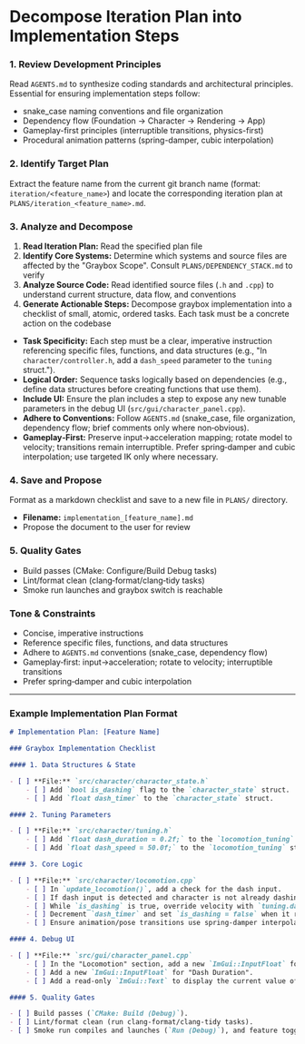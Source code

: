 # Decompose Iteration Plan into Implementation Steps

### 1. Review Development Principles

Read `AGENTS.md` to synthesize coding standards and architectural principles. Essential for ensuring implementation steps follow:
-   snake_case naming conventions and file organization
-   Dependency flow (Foundation → Character → Rendering → App)
-   Gameplay-first principles (interruptible transitions, physics-first)
-   Procedural animation patterns (spring-damper, cubic interpolation)

### 2. Identify Target Plan

Extract the feature name from the current git branch name (format: `iteration/<feature_name>`) and locate the corresponding iteration plan at `PLANS/iteration_<feature_name>.md`.

### 3. Analyze and Decompose

1.  **Read Iteration Plan:** Read the specified plan file
2.  **Identify Core Systems:** Determine which systems and source files are affected by the "Graybox Scope". Consult `PLANS/DEPENDENCY_STACK.md` to verify
3.  **Analyze Source Code:** Read identified source files (`.h` and `.cpp`) to understand current structure, data flow, and conventions
4.  **Generate Actionable Steps:** Decompose graybox implementation into a checklist of small, atomic, ordered tasks. Each task must be a concrete action on the codebase

-   **Task Specificity:** Each step must be a clear, imperative instruction referencing specific files, functions, and data structures (e.g., "In `character/controller.h`, add a `dash_speed` parameter to the `tuning` struct.").
-   **Logical Order:** Sequence tasks logically based on dependencies (e.g., define data structures before creating functions that use them).
-   **Include UI:** Ensure the plan includes a step to expose any new tunable parameters in the debug UI (`src/gui/character_panel.cpp`).
-   **Adhere to Conventions:** Follow `AGENTS.md` (snake_case, file organization, dependency flow; brief comments only where non‑obvious).
-   **Gameplay‑First:** Preserve input→acceleration mapping; rotate model to velocity; transitions remain interruptible. Prefer spring‑damper and cubic interpolation; use targeted IK only where necessary.

### 4. Save and Propose

Format as a markdown checklist and save to a new file in `PLANS/` directory.

-   **Filename:** `implementation_[feature_name].md`
-   Propose the document to the user for review

### 5. Quality Gates

-   Build passes (CMake: Configure/Build Debug tasks)
-   Lint/format clean (clang‑format/clang‑tidy tasks)
-   Smoke run launches and graybox switch is reachable

### Tone & Constraints

-   Concise, imperative instructions
-   Reference specific files, functions, and data structures
-   Adhere to `AGENTS.md` conventions (snake_case, dependency flow)
-   Gameplay‑first: input→acceleration; rotate to velocity; interruptible transitions
-   Prefer spring‑damper and cubic interpolation

---

### Example Implementation Plan Format

```markdown
# Implementation Plan: [Feature Name]

### Graybox Implementation Checklist

#### 1. Data Structures & State

- [ ] **File:** `src/character/character_state.h`
    - [ ] Add `bool is_dashing` flag to the `character_state` struct.
    - [ ] Add `float dash_timer` to the `character_state` struct.

#### 2. Tuning Parameters

- [ ] **File:** `src/character/tuning.h`
    - [ ] Add `float dash_duration = 0.2f;` to the `locomotion_tuning` struct.
    - [ ] Add `float dash_speed = 50.0f;` to the `locomotion_tuning` struct.

#### 3. Core Logic

- [ ] **File:** `src/character/locomotion.cpp`
    - [ ] In `update_locomotion()`, add a check for the dash input.
    - [ ] If dash input is detected and character is not already dashing, set `is_dashing = true` and reset `dash_timer`.
    - [ ] While `is_dashing` is true, override velocity with `tuning.dash_speed` in the input direction.
    - [ ] Decrement `dash_timer` and set `is_dashing = false` when it reaches zero.
    - [ ] Ensure animation/pose transitions use spring‑damper interpolation and remain interruptible.

#### 4. Debug UI

- [ ] **File:** `src/gui/character_panel.cpp`
    - [ ] In the "Locomotion" section, add a new `ImGui::InputFloat` for "Dash Speed".
    - [ ] Add a new `ImGui::InputFloat` for "Dash Duration".
    - [ ] Add a read-only `ImGui::Text` to display the current value of `is_dashing`.

#### 5. Quality Gates

- [ ] Build passes (`CMake: Build (Debug)`).
- [ ] Lint/format clean (run clang-format/clang-tidy tasks).
- [ ] Smoke run compiles and launches (`Run (Debug)`), and feature toggle works.
```
